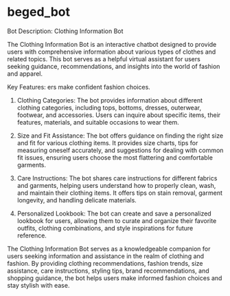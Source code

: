 # beged_bot

Bot Description: Clothing Information Bot

The Clothing Information Bot is an interactive chatbot designed to provide users with comprehensive information about various types of clothes and related topics. This bot serves as a helpful virtual assistant for users seeking guidance, recommendations, and insights into the world of fashion and apparel.

Key Features:
ers make confident fashion choices.



1. Clothing Categories: The bot provides information about different clothing categories, including tops, bottoms, dresses, outerwear, footwear, and accessories. Users can inquire about specific items, their features, materials, and suitable occasions to wear them.

2. Size and Fit Assistance: The bot offers guidance on finding the right size and fit for various clothing items. It provides size charts, tips for measuring oneself accurately, and suggestions for dealing with common fit issues, ensuring users choose the most flattering and comfortable garments.

3. Care Instructions: The bot shares care instructions for different fabrics and garments, helping users understand how to properly clean, wash, and maintain their clothing items. It offers tips on stain removal, garment longevity, and handling delicate materials.

4. Personalized Lookbook: The bot can create and save a personalized lookbook for users, allowing them to curate and organize their favorite outfits, clothing combinations, and style inspirations for future reference.

The Clothing Information Bot serves as a knowledgeable companion for users seeking information and assistance in the realm of clothing and fashion. By providing clothing recommendations, fashion trends, size assistance, care instructions, styling tips, brand recommendations, and shopping guidance, the bot helps users make informed fashion choices and stay stylish with ease.
